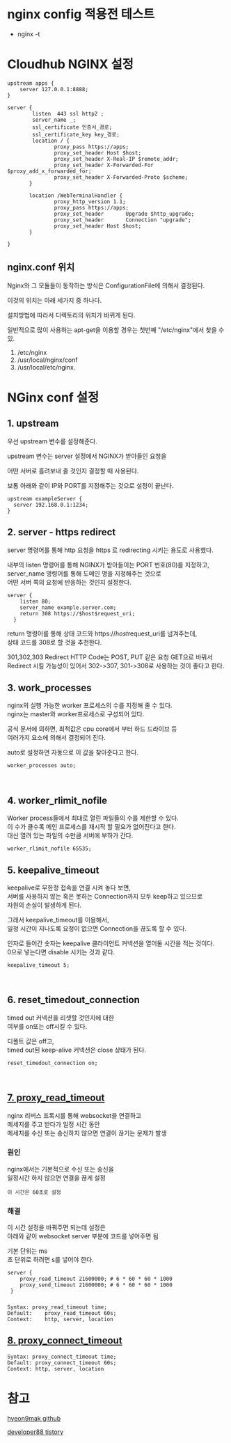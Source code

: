 # nginx config 적용전 테스트
* nginx -t


# Cloudhub NGINX 설정
```
upstream apps {
    server 127.0.0.1:8888;
}

server {
        listen  443 ssl http2 ;
        server_name _;
        ssl_certificate 인증서_경로;
        ssl_certificate_key key_경로;
        location / {
               proxy_pass https://apps;
               proxy_set_header Host $host;
               proxy_set_header X-Real-IP $remote_addr;
               proxy_set_header X-Forwarded-For $proxy_add_x_forwarded_for;
               proxy_set_header X-Forwarded-Proto $scheme;
       }

       location /WebTerminalHandler {
               proxy_http_version 1.1;
               proxy_pass https://apps;
               proxy_set_header       Upgrade $http_upgrade;
               proxy_set_header       Connection "upgrade";
               proxy_set_header Host $host;
       }

}
```



## nginx.conf 위치

Nginx와 그 모듈들이 동작하는 방식은 ConfigurationFile에 의해서 결정된다.

이것의 위치는 아래 세가지 중 하나다.

설치방법에 따라서 디렉토리의 위치가 바뀌게 된다.

일반적으로 많이 사용하는 apt-get을 이용할 경우는 첫번째 "/etc/nginx"에서 찾을 수 있.

1. /etc/nginx
2. /usr/local/nginx/conf
3. /usr/local/etc/nginx.


# NGinx conf 설정

## 1. upstream

우선 upstream 변수를 설정해준다.  

upstream 변수는 server 설정에서 NGINX가 받아들인 요청을  

어떤 서버로 흘려보내 줄 것인지 결정할 때 사용된다.  

보통 아래와 같이 IP와 PORT를 지정해주는 것으로 설정이 끝난다.

```
upstream exampleServer {
  server 192.168.0.1:1234;
}
```

## 2. server - https redirect

server 명령어를 통해 http 요청을 https 로 redirecting 시키는 용도로 사용했다.   

내부의 listen 명령어를 통해 NGINX가 받아들이는 PORT 번호(80)를 지정하고,  
server_name 명령어를 통해 도메인 명을 지정해주는 것으로  
어떤 서버 쪽의 요청에 반응하는 것인지 설정한다.

```
server {
    listen 80;
    server_name example.server.com;
    return 308 https://$host$request_uri;
  }
```

return 명령어를 통해 상태 코드와 https://$host$request_uri를 넘겨주는데,    
상태 코드를 308로 할 것을 추천한다.

301,302,303 Redirect HTTP Code는 POST, PUT 같은 요청 GET으로 바꿔서   
Redirect 시킬 가능성이 있어서 302->307, 301->308로 사용하는 것이 좋다고 한다.



## 3. work_processes
nginx의 실행 가능한 worker 프로세스의 수를 지정해 줄 수 있다.  
nginx는 master와 worker프로세스로 구성되어 있다.

공식 문서에 의하면, 최적값은 cpu core에서 부터 하드 드라이브 등   
여러가지 요소에 의해서 결정되어 진다.

auto로 설정하면 자동으로 이 값을 찾아준다고 한다.

`worker_processes auto;`

 

## 4. worker_rlimit_nofile

Worker process들에서 최대로 열린 파일들의 수를 제한할 수 있다.  
이 수가 클수록 메인 프로세스를 재시작 할 필요가 없어진다고 한다.  
대신 열려 있는 파일의 수만큼 서버에 부하가 간다.

`worker_rlimit_nofile 65535;`



## 5. keepalive_timeout 
keepalive로 무한정 접속을 연결 시켜 놓다 보면,  
서버를 사용하지 않는 혹은 못하는 Connection까지 모두 keep하고 있으므로    
자원의 손실이 발생하게 된다.

그래서 keepalive_timeout를 이용해서,   
일정 시간이 지나도록 요청이 없으면 Connection을 끊도록 할 수 있다.

인자로 들어간 숫자는 keepalive 클라이언트 커넥션을 열어둘 시간을 적는 것이다.  
0으로 넣는다면 disable 시키는 것과 같다. 

`keepalive_timeout 5;`

 

## 6. reset_timedout_connection
timed out 커넥션을 리셋할 것인지에 대한   
여부를 on또는 off시킬 수 있다.

디폴트 값은 off고,  
timed out된 keep-alive 커넥션은 close 상태가 된다.

`reset_timedout_connection on;`

 
## [7. proxy_read_timeout](http://nginx.org/en/docs/http/ngx_http_proxy_module.html#proxy_connect_timeout)
nginx 리버스 프록시를 통해 websocket을 연결하고   
메세지를 주고 받다가 일정 시간 동안  
메세지를 수신 또는 송신하지 않으면  연결이 끊기는 문제가 발생


### 원인
nginx에서는 기본적으로 수신 또는 송신을  
일정시간 하지 않으면 연결을 끊게 설정

`이 시간은 60초로 설정`

### 해결
이 시간 설정을 바꿔주면 되는데 설정은   
아래와 같이 websocket server 부분에 코드를 넣어주면 됨

기본 단위는 ms  
초 단위로 하려면 s를 넣어야 한다.

```
server {
    proxy_read_timeout 21600000; # 6 * 60 * 60 * 1000
    proxy_send_timeout 21600000; # 6 * 60 * 60 * 1000
 }
```

### 
```
Syntax:	proxy_read_timeout time;
Default:	proxy_read_timeout 60s;
Context:	http, server, location
```


## [8. proxy_connect_timeout](http://nginx.org/en/docs/http/ngx_http_proxy_module.html#proxy_connect_timeout)
```
Syntax:	proxy_connect_timeout time;
Default: proxy_connect_timeout 60s;
Context: http, server, location
```


# 참고

[hyeon9mak github](https://hyeon9mak.github.io/nginx-upstream-multi-server)

[developer88 tistory](https://developer88.tistory.com/299)
